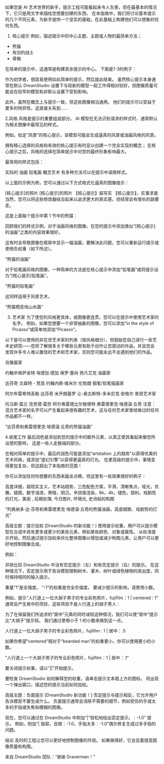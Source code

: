 如果您是 AI 艺术世界的新手，提示工程可能看起来令人生畏，但在最基本的情况下，它只是用文字来描绘您想要创建的东西。 在本指南中，我们将讨论基本提示的几个不同元素，为新手提供一个坚实的基础，在此基础上构建他们可以想象的任何东西。

1. 核心提示
例如，描述提示中的中心主题、主题或人物的最简单方法；

* 熊猫
* 有剑的战士
* 骨骼

在简单的提示中，这通常是构建其余提示的中心。 下面是1-3的例子：

作为初学者，很容易使用如此简单的提示，然后就此结束。 虽然核心提示本身通常在默认 DreamStudio 设置下与较新的模型一起工作得相对较好，但图像质量可能会在较早的模型和非默认设置下受到影响。

此外，虽然在概念上与提示一致，但这些图像相当通用。 他们的提示可以受益于更多的特异性，这直接关系到……

2.风格
风格是提示的重要组成部分。 AI 模型在无法识别请求的样式时，通常默认为相关图像中最常见的样式。

例如，给定“风景”的核心提示，该模型可能会生成逼真的风景或油画风格的风景。

拥有精心选择的风格和有效的核心提示有时足以创建一个完全实现的概念； 在核心提示之后，风格的选择在简单提示中对您的最终形象影响最大。

最常用的样式包括：

实际的
油画
铅笔画
概念艺术
有多种方法可以在提示中调用样式。

以上面的示例为例，您可以通过以下方式格式化逼真的图像提示：

[核心提示]的照片
[核心提示]的照片
【核心提示】超写实
【核心提示】，实事求是
当然，您可以将这些修改器结合起来以追求更大的真实感，但经常会有很长的路要走。

这是上面每个提示中第 1 节中的熊猫：



回顾我们的样式示例，对于油画风格的图像，在您的提示中添加类似“[核心提示] 的油画”之类的内容效果很好。

这有时会导致图像在框架中显示一幅油画，要解决此问题，您可以重新运行提示或使用负权重（如下所述）。

“熊猫的油画”


对于铅笔画风格的图像，一种简单的方法是在核心提示中添加“铅笔画”或将提示设为“[核心提示]铅笔画”。

“熊猫的铅笔画”


这同样适用于风景艺术。

“熊猫栖息地山水画”


3. 艺术家
为了使您的风格更具体，或图像更连贯，您可以在提示中使用艺术家的名字。 例如，如果您想要一个非常抽象的图像，您可以添加“in the style of Picasso”或简单地添加“Picasso”。

以下是可以使用的非在世艺术家的列表（按风格细分），但鼓励您自己进行一些艺术史研究——您将了解很多关于哪些元素有助于创作让您感动的作品，并且您会 发现许多令人难以置信的艺术和艺术家，否则您可能永远不会遇到他们的作品。

肖像画家

约翰辛格萨金特
埃德加·德加
保罗·塞尚
扬凡艾克
油画家

达芬奇
文森特 - 梵高
约翰内斯·维米尔
伦勃朗
钢笔/铅笔插画家

阿尔布雷希特丢勒
达芬奇
米开朗基罗
让-奥古斯特-多米尼克·安格尔
景观艺术家

托马斯·莫兰
克劳德·莫奈
阿尔弗雷德比尔施塔特
弗雷德里克·埃德温·丘奇
注意：混合艺术家的名字可以产生看起来很有趣的艺术，这与任何艺术家曾经做过的任何作品都不一样。

“达芬奇和弗雷德里克·埃德温·丘奇的熊猫油画”


4.收尾工作
最后润色是添加到您的提示中的额外元素，以真正使其看起来像您所设想的那样。 这是一些人走极端的部分。

在相对简单的提示中，最后的润色可能是添加“artstation 上的趋势”以获得优美的艺术风格，或添加“虚幻引擎”以获得更逼真的灯光。 在更高级的提示中，事情变得更加复杂，但这超出了本指南的范围！

你可以添加任何你想要的东西来画龙点睛，但这里有一些效果很好的例子：

高度详细，超现实主义，艺术站趋势，三色配色方案，平滑，清晰焦点，哑光，优雅，插图，数字油漆，黑暗，阴沉，辛烷值渲染，8k，4k，褪色，锐利，戏剧性的灯光，美丽 , 后期处理, 今日图片, 环境光, 史诗般的构图

“列奥纳多·达·芬奇和弗雷德里克·埃德温·丘奇的熊猫油画，高度细致、戏剧性的灯光”


高级主题：提示加权 [DreamStudio 的新功能！]
使用提示权重，用户可以提示模型在合成中具有更多或更少的某些元素，例如某些颜色、对象或属性。 从标准提示开始，然后通过提示加权来优化整体图像以增加或减少构图元素，让用户可以更好地控制图像合成。

例如：

并排比较 DreamStudio 中没有否定提示（左）和有否定提示（右）的提示。 在这种情况下，否定提示用于告诉模型限制树木、灌木、树叶或绿色植物的突出度，同时保持相同的输入提示。

重量“1”是全强度。 “-1”的权重是完全负强度。 要减少提示的影响，请使用小数。

例如，提示“人行道上一位大胡子男子的专业彩色照片，fujifilm：1 | centered : 1” 通常会产生居中的项目，这些项目不是人行道上的胡子男人：


为了在保留我们所追求的“居中”元素的同时减轻这种情况，我们可以使“居中”提示比“大胡子”提示轻。 我们通过使用小于 1 的小数来做到这一点。

人行道上一位大胡子男子的专业彩色照片，fujifilm : 1 | 居中：.5


如果你希望“centered”相对于“bearded man”的权重更小，你可以使用更小的小数。

“人行道上一个大胡子男子的专业彩色照片，fujifilm：1 | 居中：.1”


要关闭提示权重，请以“||”开始提示。

要检查 DreamStudio 如何解释您的权重，请单击提示文本框上方的图标。 将出现一个弹出窗口，描述您的提示当前如何加权。


高级主题：负面提示 [DreamStudio 新功能！]
否定提示与提示相反，它允许用户告诉模型不要生成什么。 负面提示通常会消除不需要的细节，例如受伤的手或太多的手指或失焦和模糊的图像。

现在，您可以通过在 DreamStudio 中附加“|”轻松地给出否定提示。 : -1.0” 提示。 例如，附加“| 毁容，丑陋：-1.0，手指太多：-1.0”偶尔修复生成过多手指的问题。

结论
及时的工程让您可以更好地控制图像的外观。 如果做得好，它会显着提高图像质量和构图。

来自 DreamStudio 团队：“谢谢 Graverman！”

